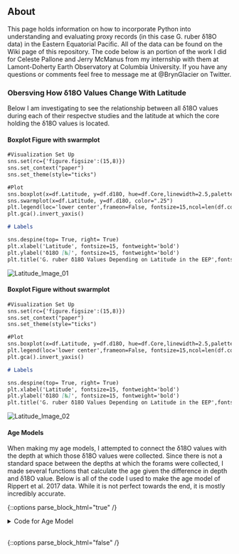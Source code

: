 ## About

This page holds information on how to incorporate Python into understanding and evaluating proxy records (in this case G. ruber δ18O data) in the Eastern Equatorial Pacific. All of the data can be found on the Wiki page of this repository. The code below is an portion of the work I did for Celeste Pallone and Jerry McManus from my internship with them at Lamont-Doherty Earth Observatory at Columbia University. If you have any questions or comments feel free to message me at @BrynGlacier on Twitter. 

### Obersving How δ18O Values Change With Latitude
Below I am investigating to see the relationship between all δ18O values during each of their respectve studies and the latitude at which the core holding the δ18O values is located. 
#### Boxplot Figure with swarmplot


```markdown
#Visualization Set Up
sns.set(rc={'figure.figsize':(15,8)})
sns.set_context("paper")
sns.set_theme(style="ticks")

#Plot
sns.boxplot(x=df.Latitude, y=df.d18O, hue=df.Core,linewidth=2.5,palette = 'coolwarm', dodge=False)
sns.swarmplot(x=df.Latitude, y=df.d18O, color=".25")
plt.legend(loc='lower center',frameon=False, fontsize=15,ncol=len(df.columns),bbox_to_anchor=(.5, -0.3))
plt.gca().invert_yaxis()

# Labels

sns.despine(top= True, right= True)
plt.xlabel('Latitude', fontsize=15, fontweight='bold') 
plt.ylabel('δ18O [‰]', fontsize=15, fontweight='bold')
plt.title('G. ruber δ18O Values Depending on Latitude in the EEP',fontsize=20, fontweight='bold')
```
![Latitude_Image_01](https://user-images.githubusercontent.com/71152705/125203094-eaceb180-e244-11eb-9ce0-ba0c5b9b4fa3.png)

#### Boxplot Figure without swarmplot
```markdown
#Visualization Set Up
sns.set(rc={'figure.figsize':(15,8)})
sns.set_context("paper")
sns.set_theme(style="ticks")

#Plot
sns.boxplot(x=df.Latitude, y=df.d18O, hue=df.Core,linewidth=2.5,palette = 'coolwarm', dodge=False)
plt.legend(loc='lower center',frameon=False, fontsize=15,ncol=len(df.columns),bbox_to_anchor=(.5, -0.3))
plt.gca().invert_yaxis()

# Labels

sns.despine(top= True, right= True)
plt.xlabel('Latitude', fontsize=15, fontweight='bold') 
plt.ylabel('δ18O [‰]', fontsize=15, fontweight='bold')
plt.title('G. ruber δ18O Values Depending on Latitude in the EEP',fontsize=20, fontweight='bold')
```
![Latitude_Image_02](https://user-images.githubusercontent.com/71152705/125203147-4dc04880-e245-11eb-9851-b256ceee9a56.png)

#### Age Models 
When making my age models, I attempted to connect the δ18O values with the depth at which those δ18O values were collected. Since there is not a standard space between the depths at which the forams were collected, I made several functions that calculate the age given the difference in depth and δ18O value. Below is all of the code I used to make the age model of Rippert et al. 2017 data. While it is not perfect towards the end, it is mostly incredibly accurate. 

{::options parse_block_html="true" /}

<details>
  <summary markdown="span">Code for Age Model</summary>
  
  ```python
	# Depth - m
	# Age - ky BP
	# d18O - [per mil PDB] G.hexagonus

	df = pd.read_excel('odp1240age.xlsx') #download data 
	df.head()

	#find difference in depths for each sample collected
	d = df.CoreDepth
	XValNew = []
	for i in range(1, len(d)):
		XValNew.append(d[i]-d[i-1])

	#find difference in age for each sample collected
	y = df.Age
	YValNew = []
	for i in range(1, len(y)):
		YValNew.append(y[i]-y[i-1])

	#calculate slope
	Slope = np.divide(YValNew,XValNew)

	#finding y-intercept 
	B=[]
	for i in range(len(Slope)):
		B.append(y[i] - (Slope[i] * d[i]))

	n = [] #age this program is finding 

	i = np.arange(0.01, 30, 0.01) #depth of the Rippert et al. 2017 sample
		
		def n(i):
    if (0.01<=i<=0.25): 
        return Slope[0]*i + B[0]
    elif (0.25<i<=0.77):
        return Slope[1]*i + B[1]
    elif (0.77<i<=1.17):
        return Slope[2]*i + B[2]
    elif (1.17<i<=1.38):
        return Slope[3]*i + B[3]
    elif (1.38<i<=1.51):
        return Slope[4]*i + B[4]
    elif (1.51<i<=1.75):
        return Slope[5]*i + B[5]
    elif (1.75<i<=2.23):
        return Slope[6]*i + B[6]
    elif(2.23<i<=2.31):
        return Slope[7]*i + B[7]
    elif(2.31<i<=2.63):
        return Slope[8]*i + B[8]
    elif(2.63<i<=2.91):
        return Slope[9]*i + B[9]
    elif(2.91<i<=3.18):
        return Slope[10]*i + B[10]
    elif(3.18<i<=3.5):
        return Slope[11]*i + B[11]
    elif(3.5<i<=3.62):
        return Slope[12]*i + B[12]
    elif(3.62<i<=4.42):
        return Slope[13]*i + B[13]
    elif(4.42<i<=4.86):
        return Slope[14]*i + B[14]
    elif(4.86<i<=5.16):
        return Slope[15]*i + B[15]
    elif(5.16<i<=5.65):
        return Slope[16]*i + B[16]
    elif(5.65<i<=6.43):
        return Slope[17]*i + B[17] 
    elif(6.43<i<=7.59):
        return Slope[18]*i + B[18]
    elif(7.59<i<=9.81):
        return Slope[19]*i + B[19]
    elif(9.81<i<=10.21):
        return Slope[20]*i + B[20]
    elif(10.21<i<=10.91):
        return Slope[21]*i + B[21]
    elif(10.91<i<=11.39):
        return Slope[22]*i + B[22]
    elif(11.39<i<=12.71):
        return Slope[23]*i + B[23]
    elif(12.71<i<=13.74):
        return Slope[24]*i + B[24]
    elif(13.74<i<=14.09):
        return Slope[25]*i + B[25] 
    elif(14.09<i<=14.89):
        return Slope[26]*i + B[26]
    elif(14.89<i<=17.35):
        return Slope[27]*i + B[27]
    elif(17.35<i<=18.53):
        return Slope[28]*i + B[28]
    elif(18.53<i<=18.94):
        return Slope[29]*i + B[29]
    elif(18.94<i<=20.63):
        return Slope[30]*i + B[30]
    elif(20.63<i<=22.02):
        return Slope[31]*i + B[31]
    elif(22.02<i<=22.86):
        return Slope[32]*i + B[32]
    elif(22.86<i<=24.44):
        return Slope[33]*i + B[33]
    elif(24.44<i<=24.92):
        return Slope[34]*i + B[34]
    elif(24.92<i<=27.08):
        return Slope[35]*i + B[35]
    elif(27.08<i<=27.75):
        return Slope[36]*i + B[36]
    elif(27.75<i<=28.64):
        return Slope[37]*i + B[37]
    elif(28.64<i<=29.39):
        return Slope[38]*i + B[38]
	
	#Plot the function above
	#Visualization Set Up
sns.set(rc={'figure.figsize':(11.7,8.27)})
sns.set_context("paper")
sns.set_theme(style="ticks")
# Declaring the points for first line plot
X1 = df.CoreDepth
Y1 = df.Age #real age
#Plot
plt.plot(X1, Y1, label = "Age (Real)", linewidth=10) 
plt.plot(i, list(map(n, i)), linewidth=3, label = "Age (Calculated)") 
plt.xticks(fontsize=15) 
plt.yticks(fontsize=15) 
#Label
sns.despine(top= True, right= True)
plt.xlabel('Depth (m)', fontsize=15, fontweight='bold') 
plt.ylabel('Age (kyr BP)', fontsize=15, fontweight='bold')
plt.legend(loc='upper left', frameon=False, fontsize=15)
plt.title(' Age Model Comparison (Real Age vs. Calculated Age Model)', fontsize=20, fontweight='bold') 
plt.show()
  
  ```
	![Age_Model](https://user-images.githubusercontent.com/71152705/125204123-9f6ad200-e249-11eb-913b-b0e0666fe623.png)

</details>
<br/>

{::options parse_block_html="false" /}
